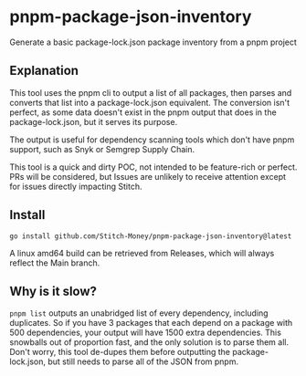 # pnpm-package-json-inventory
Generate a basic package-lock.json package inventory from a pnpm project

## Explanation
This tool uses the pnpm cli to output a list of all packages, then parses and converts that list into a package-lock.json equivalent. The conversion isn't perfect, as some data doesn't exist in the pnpm output that does in the package-lock.json, but it serves its purpose.

The output is useful for dependency scanning tools which don't have pnpm support, such as Snyk or Semgrep Supply Chain.

This tool is a quick and dirty POC, not intended to be feature-rich or perfect. PRs will be considered, but Issues are unlikely to receive attention except for issues directly impacting Stitch.

## Install
`go install github.com/Stitch-Money/pnpm-package-json-inventory@latest`

A linux amd64 build can be retrieved from Releases, which will always reflect the Main branch.

## Why is it slow?
`pnpm list` outputs an unabridged list of every dependency, including duplicates. So if you have 3 packages that each depend on a package with 500 dependencies, your output will have 1500 extra dependencies. This snowballs out of proportion fast, and the only solution is to parse them all. Don't worry, this tool de-dupes them before outputting the package-lock.json, but still needs to parse all of the JSON from pnpm.